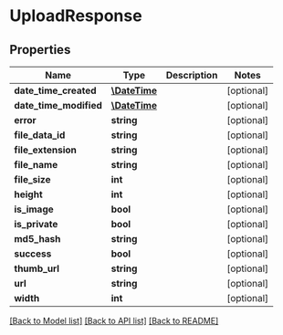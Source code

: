 # UploadResponse

## Properties
Name | Type | Description | Notes
------------ | ------------- | ------------- | -------------
**date_time_created** | [**\DateTime**](\DateTime.md) |  | [optional] 
**date_time_modified** | [**\DateTime**](\DateTime.md) |  | [optional] 
**error** | **string** |  | [optional] 
**file_data_id** | **string** |  | [optional] 
**file_extension** | **string** |  | [optional] 
**file_name** | **string** |  | [optional] 
**file_size** | **int** |  | [optional] 
**height** | **int** |  | [optional] 
**is_image** | **bool** |  | [optional] 
**is_private** | **bool** |  | [optional] 
**md5_hash** | **string** |  | [optional] 
**success** | **bool** |  | [optional] 
**thumb_url** | **string** |  | [optional] 
**url** | **string** |  | [optional] 
**width** | **int** |  | [optional] 

[[Back to Model list]](../README.md#documentation-for-models) [[Back to API list]](../README.md#documentation-for-api-endpoints) [[Back to README]](../README.md)


